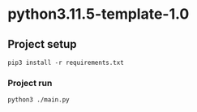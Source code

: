 # python3.11.5-template-1.0

## Project setup
```
pip3 install -r requirements.txt
```

### Project run
```
python3 ./main.py
```
